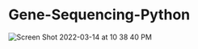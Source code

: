 # Gene-Sequencing-Python
![Screen Shot 2022-03-14 at 10 38 40 PM](https://user-images.githubusercontent.com/19986761/213782298-efafb686-e688-41a3-b8d3-e67aad01f680.png)
